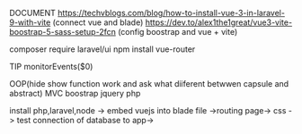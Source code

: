 DOCUMENT
https://techvblogs.com/blog/how-to-install-vue-3-in-laravel-9-with-vite (connect vue and blade)
https://dev.to/alex1the1great/vue3-vite-boostrap-5-sass-setup-2fcn (config boostrap and vue + vite)


composer require laravel/ui
npm install vue-router

TIP
monitorEvents($0)

OOP(hide show function work and ask what diiferent betwwen capsule and abstract)
MVC
boostrap
jquery
php

install php,laravel,node -> embed vuejs into blade file ->routing page-> css -> test connection of database to app->